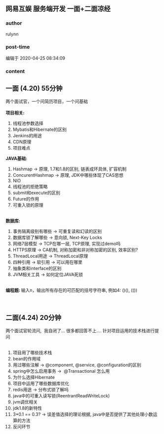 ## 网易互娱 服务端开发 一面+二面凉经
### author 
rulynn
### post-time 

编辑于  2020-04-25 08:34:09
### content 
<div class="post-topic-des nc-post-content">
 <h2>
  一面 (4.20) 55分钟
 </h2>
 <div>
  两个面试官，一个问简历项目，一个问基础
 </div>
 <div>
  <br/>
 </div>
 <div>
  <strong>
   项目相关:
  </strong>
 </div>
 <div>
  <ol>
   <li>
    线程池参数选择
   </li>
   <li>
    Mybatis和Hibernate的区别
   </li>
   <li>
    Jenkins的用途
   </li>
   <li>
    CDN原理
   </li>
   <li>
    项目难点
   </li>
  </ol>
  <div>
   <strong>
    JAVA基础:
   </strong>
  </div>
 </div>
 <div>
  <ol>
   <li>
    Hashmap -&gt; 原理, 1.7和1.8的区别, 链表成环具体, 扩容机制
   </li>
   <li>
    ConcurentHashmap -&gt; 原理, JDK中哪些体现了CAS思想
   </li>
   <li>
    NIO
   </li>
   <li>
    线程池的拒绝策略
   </li>
   <li>
    submit和execute的区别
   </li>
   <li>
    Future的作用
   </li>
   <li>
    可重入锁的原理
   </li>
  </ol>
 </div>
 <div>
  <br/>
 </div>
 <div>
  <strong>
   数据库:
  </strong>
 </div>
 <div>
  <ol>
   <li>
    事务隔离级别有哪些 -&gt; 可重复读和幻读的区别
   </li>
   <li>
    数据库锁了解哪些 -&gt; 意向锁, Next-Key Locks
   </li>
   <li>
    网络7层模型 -&gt; TCP在哪一层, TCP原理, 实现过demo吗
   </li>
   <li>
    HTTPS原理 -&gt; CA机制, 对称加密和非对称加密的区别, 效率区别?
   </li>
   <li>
    ThreadLocal用途 -&gt; ThreadLocal原理
   </li>
   <li>
    四种引用 -&gt; 软引用 -&gt; 可以用在哪里
   </li>
   <li>
    抽象类和interface的区别
   </li>
   <li>
    JVM相关工具 -&gt; 如何定位JAVA死锁
   </li>
  </ol>
 </div>
 <div>
  <br/>
 </div>
 <div>
  <b>
   编程题:
  </b>
  输入n，输出所有存在的可匹配的括号字符串, 例如4: ()(), (())
 </div>
 <div>
  <br/>
 </div>
 <div>
  <br/>
 </div>
 <h2>
  二面(4.24) 20分钟
 </h2>
 <div>
  <span>
   两个面试官轮流问,  我自闭了... 很多都回答不上....
  </span>
  针对项目运用的技术栈进行提问
  <br/>
 </div>
 <div>
  <br/>
 </div>
 <div>
  <ol>
   <li>
    项目用了哪些技术栈
   </li>
   <li>
    bean的作用域
   </li>
   <li>
    用过哪些注解 -&gt; @component, @service, @configuration的区别
   </li>
   <li>
    spring中怎么启用事务 -&gt;  @Transactional 怎么用
   </li>
   <li>
    为什么选择Hibernate
   </li>
   <li>
    项目中运用了哪些数据库优化
   </li>
   <li>
    redis用途 -&gt; 分布式锁了解吗
   </li>
   <li>
    java中的可重入读写锁(ReentrantReadWriteLock)
   </li>
   <li>
    jvm调优相关
   </li>
   <li>
    jdk1.8的新特性
   </li>
   <li>
    3*0.1 == 0.3? -&gt; 误差值选择的理论根据, java中是否提供了其他处理小数运算的方法
   </li>
   <li>
    反问环节
   </li>
  </ol>
 </div>
 <div>
  <br/>
 </div>
 <div>
  <br/>
 </div>
 <div>
  <br/>
 </div>
 <div>
  <br/>
 </div>
 <div>
  <br/>
 </div>
 <div>
  <br/>
 </div>
 <div>
  <br/>
 </div>
 <div>
  <br/>
 </div>
 <div>
  <br/>
 </div>
 <div>
  <br/>
 </div>
 <div>
  <br/>
 </div>
 <div>
  <br/>
 </div>
</div>

